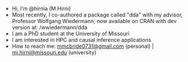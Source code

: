 - Hi, I’m @hirnia (M.Hirni)
- Most recently, I co-authored a package called "dda" with my advisor, Professor Wolfgang Wiedermann; now available on CRAN with dev version at: /wwiedermann/dda
- I am a PhD student at the University of Missouri 
- I am interested in HPC and causal inference applications
- How to reach me: mmcbride0731@gmail.com (personal) | mj.hirni@missouri.edu (university)

<!---
hirnia/hirnia is a ✨ special ✨ repository because its `README.md` (this file) appears on your GitHub profile.
You can click the Preview link to take a look at your changes.
--->
